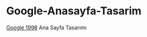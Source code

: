 # Google-Anasayfa-Tasarim
[Google 1998](https://web.archive.org/web/19981202230410if_/http://www.google.com/) Ana Sayfa Tasarımı
